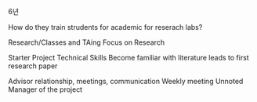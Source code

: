 
6년

How do they train strudents for academic for reserach labs?

Research/Classes and TAing
	Focus on Research

Starter Project
	Technical Skills
	Become familiar with literature
	leads to first research paper

Advisor relationship, meetings, communication
	Weekly meeting
Unnoted
	Manager of the project

